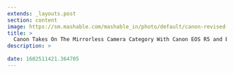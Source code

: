 ```yaml
--- 
extends: _layouts.post 
section: content 
image: https://sm.mashable.com/mashable_in/photo/default/canon-revised-reels-1-9dvr720_npyw.jpg 
title: > 
  Canon Takes On The Mirrorless Camera Category With Canon EOS R5 and EOS R6 
description: > 
   
date: 1602511421.364705 
--- 
```

